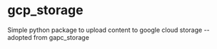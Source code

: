 # gcp_storage
Simple python package to upload content to google cloud storage -- adopted from gapc_storage